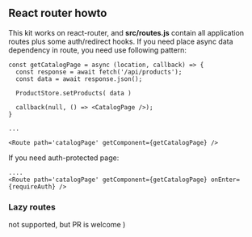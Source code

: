 ## React router howto

This kit works on react-router, and **src/routes.js** contain all application routes
plus some auth/redirect hooks. If you need place async data dependency in route,
you need use following pattern:

```
const getCatalogPage = async (location, callback) => {
  const response = await fetch('/api/products');
  const data = await response.json();

  ProductStore.setProducts( data )

  callback(null, () => <CatalogPage />);
}

...

<Route path='catalogPage' getComponent={getCatalogPage} />
```


If you need auth-protected page:

```
....
<Route path='catalogPage' getComponent={getCatalogPage} onEnter={requireAuth} />
```


### Lazy routes

not supported, but PR is welcome )
